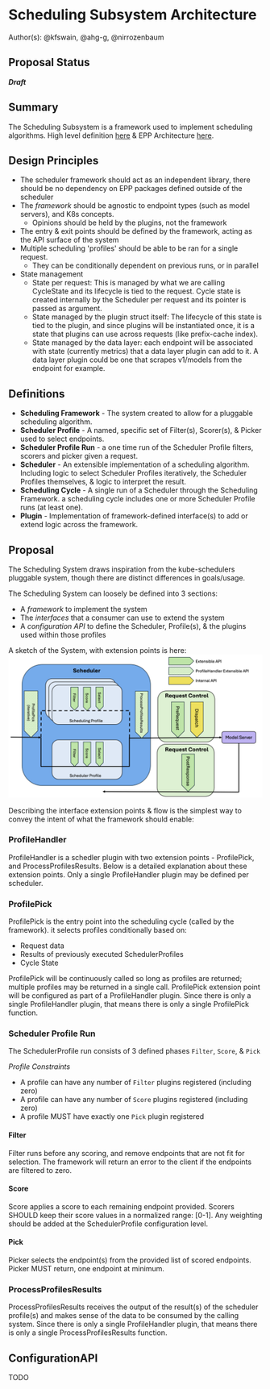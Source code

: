 # Scheduling Subsystem Architecture

Author(s): @kfswain, @ahg-g, @nirrozenbaum
## Proposal Status
 ***Draft***

## Summary
The Scheduling Subsystem is a framework used to implement scheduling algorithms. High level definition [here](https://github.com/kubernetes-sigs/gateway-api-inference-extension/tree/main/docs/proposals/006-scheduler) & EPP Architecture [here](https://github.com/kubernetes-sigs/gateway-api-inference-extension/tree/main/docs/proposals/0683-epp-architecture-proposal).

## Design Principles
- The scheduler framework should act as an independent library, there should be no dependency on EPP packages defined outside of the scheduler
- The *framework* should be agnostic to endpoint types (such as model servers), and K8s concepts. 
  - Opinions should be held by the plugins, not the framework
- The entry & exit points should be defined by the framework, acting as the API surface of the system
- Multiple scheduling 'profiles' should be able to be ran for a single request.
    - They can be conditionally dependent on previous runs, or in parallel
- State management
  - State per request: This is managed by what we are calling CycleState and its lifecycle is tied to the request.
    Cycle state is created internally by the Scheduler per request and its pointer is passed as argument.
  - State managed by the plugin struct itself: The lifecycle of this state is tied to the plugin, and since plugins will be instantiated once, 
    it is a state that plugins can use across requests (like prefix-cache index).
  - State managed by the data layer: each endpoint will be associated with state (currently metrics) that a data layer plugin can add to it. 
    A data layer plugin could be one that scrapes v1/models from the endpoint for example.

## Definitions
- **Scheduling Framework** - The system created to allow for a pluggable scheduling algorithm.
- **Scheduler Profile** - A named, specific set of Filter(s), Scorer(s), & Picker used to select endpoints.
- **Scheduler Profile Run** - a one time run of the Scheduler Profile filters, scorers and picker given a request.
- **Scheduler** - An extensible implementation of a scheduling algorithm. Including logic to select Scheduler Profiles iteratively, 
  the Scheduler Profiles themselves, & logic to interpret the result.
- **Scheduling Cycle** - A single run of a Scheduler through the Scheduling Framework. a scheduling cycle includes one or 
  more Scheduler Profile runs (at least one).
- **Plugin** - Implementation of framework-defined interface(s) to add or extend logic across the framework.

## Proposal

The Scheduling System draws inspiration from the kube-schedulers pluggable system, though there are distinct differences in goals/usage. 

The Scheduling System can loosely be defined into 3 sections:
- A *framework* to implement the system
- The *interfaces* that a consumer can use to extend the system
- A *configuration API* to define the Scheduler, Profile(s), & the plugins used within those profiles

A sketch of the System, with extension points is here:
<img src="./images/scheduler_cycle.png" alt="Scheduling Algorithm" width="1000" />

Describing the interface extension points & flow is the simplest way to convey the intent of what the framework should enable:

### ProfileHandler

ProfileHandler is a schedler plugin with two extension points - ProfilePick, and ProcessProfilesResults.
Below is a detailed explanation about these extension points.
Only a single ProfileHandler plugin may be defined per scheduler.

### ProfilePick

ProfilePick is the entry point into the scheduling cycle (called by the framework). 
it selects profiles conditionally based on: 

- Request data
- Results of previously executed SchedulerProfiles
- Cycle State

ProfilePick will be continuously called so long as profiles are returned; multiple profiles may be returned in a single call.
ProfilePick extension point will be configured as part of a ProfileHandler plugin. 
Since there is only a single ProfileHandler plugin, that means there is only a single ProfilePick function.

### Scheduler Profile Run

The SchedulerProfile run consists of 3 defined phases `Filter`, `Score`, & `Pick`

*Profile Constraints*
- A profile can have any number of `Filter` plugins registered (including zero)
- A profile can have any number of `Score` plugins registered (including zero)
- A profile MUST have exactly one `Pick` plugin registered


#### Filter
Filter runs before any scoring, and remove endpoints that are not fit for selection. The framework will return an error to the client if the endpoints are filtered to zero.

#### Score
Score applies a score to each remaining endpoint provided. Scorers SHOULD keep their score values in a normalized range: [0-1]. Any weighting should be added at the SchedulerProfile configuration level.

#### Pick
Picker selects the endpoint(s) from the provided list of scored endpoints. Picker MUST return, one endpoint at minimum.


### ProcessProfilesResults
ProcessProfilesResults receives the output of the result(s) of the scheduler profile(s) and makes sense of the data to be consumed by the calling system.
Since there is only a single ProfileHandler plugin, that means there is only a single ProcessProfilesResults function.

## ConfigurationAPI
TODO